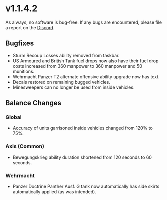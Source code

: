 # v1.1.4.2

As always, no software is bug-free. If any bugs are encountered, please file a report on the [Discord](https://discord.gg/6VeK5jhggB).

## Bugfixes

- Sturm Recoup Losses ability removed from taskbar.
- US Armoured and British Tank fuel drops now also have their fuel drop costs increased from 360 manpower to 360 manpower and 50 munitions.
- Wehrmacht Panzer T2 alternate offensive ability upgrade now has text.
- Decals restored on remaining bugged vehicles.
- Minesweepers can no longer be used from inside vehicles.

## Balance Changes

### Global

- Accuracy of units garrisoned inside vehicles changed from 120% to 75%.

### Axis (Common)

- Bewegungskrieg ability duration shortened from 120 seconds to 60 seconds.

### Wehrmacht

- Panzer Doctrine Panther Ausf. G tank now automatically has side skirts automatically applied (as was intended).
